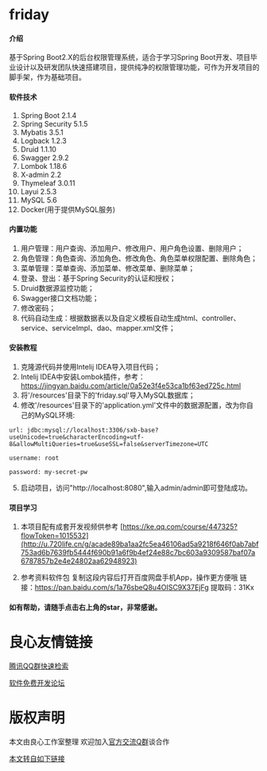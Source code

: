 # friday

#### 介绍
基于Spring Boot2.X的后台权限管理系统，适合于学习Spring Boot开发、项目毕业设计以及研发团队快速搭建项目，提供纯净的权限管理功能，可作为开发项目的脚手架，作为基础项目。

#### 软件技术
1. Spring Boot 2.1.4
2. Spring Security 5.1.5
3. Mybatis 3.5.1
4. Logback 1.2.3
5. Druid 1.1.10
6. Swagger 2.9.2
7. Lombok 1.18.6
8. X-admin 2.2
9. Thymeleaf 3.0.11
10. Layui 2.5.3
11. MySQL 5.6
12. Docker(用于提供MySQL服务) 

#### 内置功能
1. 用户管理：用户查询、添加用户、修改用户、用户角色设置、删除用户；
2. 角色管理：角色查询、添加角色、修改角色、角色菜单权限配置、删除角色；
3. 菜单管理：菜单查询、添加菜单、修改菜单、删除菜单；
4. 登录、登出：基于Spring Security的认证和授权；
5. Druid数据源监控功能；
6. Swagger接口文档功能；
7. 修改密码；
8. 代码自动生成：根据数据表以及自定义模板自动生成html、controller、service、serviceImpl、dao、mapper.xml文件；

#### 安装教程

1. 克隆源代码并使用Intelij IDEA导入项目代码；
2. Intelij IDEA中安装Lombok插件，参考：https://jingyan.baidu.com/article/0a52e3f4e53ca1bf63ed725c.html
3. 将'/resources'目录下的'friday.sql'导入MySQL数据库；
4. 修改'/resources'目录下的'application.yml'文件中的数据源配置，改为你自己的MySQL环境:

```
url: jdbc:mysql://localhost:3306/sxb-base?useUnicode=true&characterEncoding=utf-8&allowMultiQueries=true&useSSL=false&serverTimezone=UTC

username: root

password: my-secret-pw
```

5. 启动项目，访问"http://localhost:8080",输入admin/admin即可登陆成功。

#### 项目学习

1. 本项目配有成套开发视频供参考 [https://ke.qq.com/course/447325?flowToken=1015532](http://u.720life.cn/g/acade89ba1aa2fc5ea46106ad5a9218f646f0ab7abf753ad6b7639fb5444f690b91a6f9b4ef24e88c7bc603a9309587baf07a6787857b2e4e24802aa62948923)


6. 参考资料软件包
复制这段内容后打开百度网盘手机App，操作更方便哦
链接：https://pan.baidu.com/s/1a76sbeQ8u4OISC9X37EjFg 提取码：31Kx


#### 如有帮助，请随手点击右上角的star，非常感谢。




 # 良心友情链接

[腾讯QQ群快速检索](http://u.720life.cn/s/8cf73f7c)

[软件免费开发论坛](http://u.720life.cn/s/bbb01dc0)

# 版权声明 

本文由良心工作室整理 欢迎加入[官方交流Q群](https://u.720life.cn/s/f2316816)谈合作

[本文转自如下链接](http://u.720life.cn/g/2e71d0f0a5c601172267ba20d3a43c6e92fa68c82e81cc1f2bb8995744932047155667c41310aebe69d95c5065613b3c4488416ef86bff5d699b1f9e1d46b47d)
